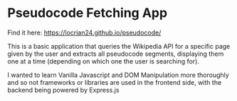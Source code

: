 # Pseudocode Fetching App

Find it here: <https://locrian24.github.io/pseudocode/>

This is a basic application that queries the Wikipedia API for a specific page given by the user and extracts all pseudocode segments, displaying them one at a time (depending on which one the user is searching for).

I wanted to learn Vanilla Javascript and DOM Manipulation more thoroughly and so not frameworks or libraries are used in the frontend side, with the backend being powered by Express.js

